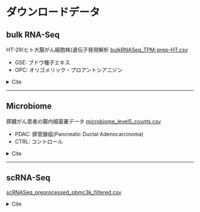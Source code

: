 # ダウンロードデータ

## bulk RNA-Seq
HT-29(ヒト大腸がん細胞株)遺伝子発現解析
[bulkRNASeq_TPM-prep-HT.csv](https://github.com/Yokohide0317/SeikaWakate-AI/blob/main/data/bulkRNASeq_TPM-prep-HT.csv)
- GSE: ブドウ種子エキス
- OPC: オリゴメリック・プロアントシアニジン

<details>
<summary>Cite</summary>
Ravindranathan P, Pasham D, Balaji U, Cardenas J, Gu J, Toden S, Goel A. Mechanistic insights into anticancer properties of oligomeric proanthocyanidins from grape seeds in colorectal cancer. Carcinogenesis. 2018 May 28;39(6):767-777. doi: 10.1093/carcin/bgy034. PMID: 29684110; PMCID: PMC5972632.
</details>

---

## Microbiome
膵臓がん患者の腸内細菌叢データ
[microbiome_level5_counts.csv](https://github.com/Yokohide0317/SeikaWakate-AI/blob/main/data/microbiome_level5_counts.csv)
- PDAC: 膵管腺癌(Pancreatic Ductal Adenocarcinoma)
- CTRL: コントロール

<details>
<summary>Cite</summary>
Nagata N, Nishijima S, Kojima Y, Hisada Y, Imbe K, Miyoshi-Akiyama T, Suda W, Kimura M, Aoki R, Sekine K, Ohsugi M, Miki K, Osawa T, Ueki K, Oka S, Mizokami M, Kartal E, Schmidt TSB, Molina-Montes E, Estudillo L, Malats N, Trebicka J, Kersting S, Langheinrich M, Bork P, Uemura N, Itoi T, Kawai T. Metagenomic Identification of Microbial Signatures Predicting Pancreatic Cancer From a Multinational Study. Gastroenterology. 2022 Jul;163(1):222-238. doi: 10.1053/j.gastro.2022.03.054. Epub 2022 Apr 8. PMID: 35398347.
</details>

---

## scRNA-Seq
[scRNASeq_preprocessed_pbmc3k_filtered.csv](https://github.com/Yokohide0317/SeikaWakate-AI/blob/main/data/scRNASeq_preprocessed_pbmc3k_filtered.csv)

<details>
<summary>Cite</summary>
- Satija, R., Farrell, J., Gennert, D. et al. Spatial reconstruction of single-cell gene expression data. Nat Biotechnol 33, 495–502 (2015). https://doi.org/10.1038/nbt.3192

- [Preprocessing and clustering 3k PBMCs](https://scanpy-tutorials.readthedocs.io/en/latest/pbmc3k.html)
</details>
